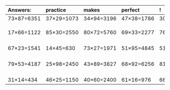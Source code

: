 | Answers: | practice | makes | perfect | ! |
| :--- | :--- | :--- | :--- | :--- |
| 73×87=6351 | 37×29=1073 | 34×94=3196 | 47×38=1786 | 30×92=2760 | 
|   |   |   |   |   | 
|   |   |   |   |   | 
|   |   |   |   |   | 
| 17×66=1122 | 85×30=2550 | 80×72=5760 | 69×33=2277 | 76×17=1292 | 
|   |   |   |   |   | 
|   |   |   |   |   | 
|   |   |   |   |   | 
|   |   |   |   |   | 
| 67×23=1541 | 14×45=630 | 73×27=1971 | 51×95=4845 | 51×61=3111 | 
|   |   |   |   |   | 
|   |   |   |   |   | 
|   |   |   |   |   | 
|   |   |   |   |   | 
| 79×53=4187 | 25×98=2450 | 43×89=3827 | 68×92=6256 | 81×91=7371 | 
|   |   |   |   |   | 
|   |   |   |   |   | 
|   |   |   |   |   | 
|   |   |   |   |   | 
| 31×14=434 | 46×25=1150 | 40×60=2400 | 61×16=976 | 66×17=1122 | 
